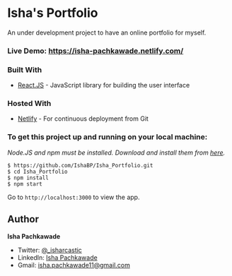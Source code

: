 # Isha's Portfolio

An under development project to have an online portfolio for myself.

### Live Demo: https://isha-pachkawade.netlify.com/

### Built With

- [React.JS](https://reactjs.org/) - JavaScript library for building the user interface

### Hosted With

- [Netlify](https://www.netlify.com/) - For continuous deployment from Git

### To get this project up and running on your local machine:

_Node.JS and npm must be installed. Download and install them from [here](https://nodejs.org)._

```
$ https://github.com/IshaBP/Isha_Portfolio.git
$ cd Isha_Portfolio
$ npm install
$ npm start
```

Go to `http://localhost:3000` to view the app.

## Author

**Isha Pachkawade**

- Twitter: [@\_isharcastic](https://twitter.com/_isharcastic?s=08)
- LinkedIn: [Isha Pachkawade](https://www.linkedin.com/in/isha-pachkawade-1b6051112)
- Gmail: [isha.pachkawade11@gmail.com](isha.pachkawade11@gmail.com)
